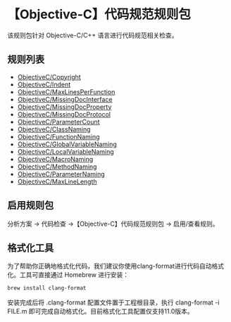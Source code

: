 
# 【Objective-C】代码规范规则包

该规则包针对 Objective-C/C++ 语言进行代码规范相关检查。

## 规则列表

- [ObjectiveC/Copyright](https://tencent.github.io/CodeAnalysis/en/guide/代码检查/工具/TCA-Armory-C1.html#ObjectiveC/Copyright)
- [ObjectiveC/Indent](https://tencent.github.io/CodeAnalysis/en/guide/代码检查/工具/TCA-Armory-C1.html#ObjectiveC/Indent)
- [ObjectiveC/MaxLinesPerFunction](https://tencent.github.io/CodeAnalysis/en/guide/代码检查/工具/TCA-Armory-C1.html#ObjectiveC/MaxLinesPerFunction)
- [ObjectiveC/MissingDocInterface](https://tencent.github.io/CodeAnalysis/en/guide/代码检查/工具/TCA-Armory-C1.html#ObjectiveC/MissingDocInterface)
- [ObjectiveC/MissingDocProperty](https://tencent.github.io/CodeAnalysis/en/guide/代码检查/工具/TCA-Armory-C1.html#ObjectiveC/MissingDocProperty)
- [ObjectiveC/MissingDocProtocol](https://tencent.github.io/CodeAnalysis/en/guide/代码检查/工具/TCA-Armory-C1.html#ObjectiveC/MissingDocProtocol)
- [ObjectiveC/ParameterCount](https://tencent.github.io/CodeAnalysis/en/guide/代码检查/工具/TCA-Armory-C1.html#ObjectiveC/ParameterCount)
- [ObjectiveC/ClassNaming](https://tencent.github.io/CodeAnalysis/en/guide/代码检查/工具/TCA-Armory-C1.html#ObjectiveC/ClassNaming)
- [ObjectiveC/FunctionNaming](https://tencent.github.io/CodeAnalysis/en/guide/代码检查/工具/TCA-Armory-C1.html#ObjectiveC/FunctionNaming)
- [ObjectiveC/GlobalVariableNaming](https://tencent.github.io/CodeAnalysis/en/guide/代码检查/工具/TCA-Armory-C1.html#ObjectiveC/GlobalVariableNaming)
- [ObjectiveC/LocalVariableNaming](https://tencent.github.io/CodeAnalysis/en/guide/代码检查/工具/TCA-Armory-C1.html#ObjectiveC/LocalVariableNaming)
- [ObjectiveC/MacroNaming](https://tencent.github.io/CodeAnalysis/en/guide/代码检查/工具/TCA-Armory-C1.html#ObjectiveC/MacroNaming)
- [ObjectiveC/MethodNaming](https://tencent.github.io/CodeAnalysis/en/guide/代码检查/工具/TCA-Armory-C1.html#ObjectiveC/MethodNaming)
- [ObjectiveC/ParameterNaming](https://tencent.github.io/CodeAnalysis/en/guide/代码检查/工具/TCA-Armory-C1.html#ObjectiveC/ParameterNaming)
- [ObjectiveC/MaxLineLength](https://tencent.github.io/CodeAnalysis/en/guide/代码检查/工具/TCA-Armory-C1.html#ObjectiveC/MaxLineLength)

## 启用规则包
分析方案 -> 代码检查 ->【Objective-C】代码规范规则包 -> 启用/查看规则。

## 格式化工具
为了帮助你正确地格式化代码，我们建议你使用clang-format进行代码自动格式化。工具可直接通过 Homebrew 进行安装：
```bash
brew install clang-format
```
安装完成后将 .clang-format 配置文件置于工程根目录，执行 clang-format -i FILE.m 即可完成自动格式化。目前格式化工具配置仅支持11.0版本。
